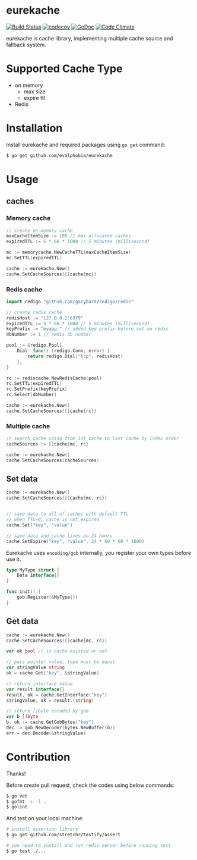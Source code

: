 eurekache
====

[![Build Status](https://travis-ci.org/evalphobia/eurekache.svg?branch=master)](https://travis-ci.org/evalphobia/eurekache) [![codecov](https://codecov.io/gh/evalphobia/eurekache/branch/master/graph/badge.svg)](https://codecov.io/gh/evalphobia/eurekache)
 [![GoDoc](https://godoc.org/github.com/evalphobia/eurekache?status.svg)](https://godoc.org/github.com/evalphobia/eurekache) [![Code Climate](https://codeclimate.com/github/evalphobia/eurekache/badges/gpa.svg)](https://codeclimate.com/github/evalphobia/eurekache)

eurekache is cache library, implementing multiple cache source and fallback system.

# Supported Cache Type

- on memory
    - max size
    - expire ttl
- Redis

# Installation

Install eurekache and required packages using `go get` command:

```bash
$ go get github.com/evalphobia/eurekache
```


# Usage

## caches

### Memory cache

```go
// create on-memory cache
maxCacheItemSize := 100 // max allocated caches
expiredTTL := 5 * 60 * 1000 // 5 minutes (millisecond)

mc := memorycache.NewCacheTTL(maxCacheItemSize)
mc.SetTTL(expiredTTL)

cache := eurekache.New()
cache.SetCacheSources([]cache{mc})
```

### Redis cache

```go
import redigo "github.com/garyburd/redigo/redis"

// create redis cache
redisHost := "127.0.0.1:6379"
expiredTTL := 5 * 60 * 1000 // 5 minutes (millisecond)
keyPrefix := "myapp:" // added key prefix before set on redis
dbNumber := 1 // redis db number

pool := &redigo.Pool{
    Dial: func() (redigo.Conn, error) {
        return redigo.Dial("tcp", redisHost)
    },
}

rc := rediscache.NewRedisCache(pool)
rc.SetTTL(expiredTTL)
rc.SetPrefix(keyPrefix)
rc.Select(dbNumber)

cache := eurekache.New()
cache.SetCacheSources([]cache{rc})
```

### Multiple cache

```go
// search cache using from 1st cache to last cache by index order
cacheSources := []cache{mc, rc}

cache := eurekache.New()
cache.SetCacheSources(cacheSources)
```

## Set data

```go
cache := eurekache.New()
cache.SetCacheSources([]cache{mc, rc})


// save data to all of caches with default TTL
// when TTL=0, cache is not expired
cache.Set("key", "value")

// save data and cache lives on 24 hours
cache.SetExpire("key", "value", 24 * 60 * 60 * 1000)
```

Eurekache uses `encoding/gob` internally, you register your own types before use it.

```go
type MyType struct {
    Data interface{}
}

func init() {
    gob.Register(&MyType{})
}
```


## Get data

```go
cache := eurekache.New()
cache.SetCacheSources([]cache{mc, rc})

var ok bool // is cache existed or not

// pass pointer value; type must be equal
var stringValue string
ok = cache.Get("key", &stringValue)

// return interface value
var result interface{}
result, ok = cache.GetInterface("key")
stringValue, ok = result.(string)

// return []byte encoded by gob
var b []byte
b, ok := cache.GetGobBytes("key")
dec := gob.NewDecoder(bytes.NewBuffer(b))
err = dec.Decode(&stringValue)
```

# Contribution

Thanks!

Before create pull request, check the codes using below commands:

```bash
$ go vet
$ gofmt -s -l .
$ golint
```

And test on your local machine:

```bash
# install assertion library
$ go get github.com/stretchr/testify/assert

# you need to install and run redis-server before running test
$ go test ./...
```
